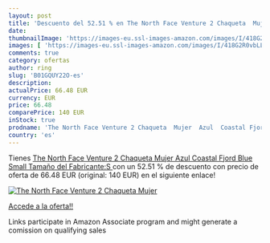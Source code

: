 ```yaml
---
layout: post
title: 'Descuento del 52.51 % en The North Face Venture 2 Chaqueta  Mujer'
date: 
thumbnailImage: 'https://images-eu.ssl-images-amazon.com/images/I/418G2R0vbLL._SL200_.jpg'
images: [ 'https://images-eu.ssl-images-amazon.com/images/I/418G2R0vbLL._SL200_.jpg' ]
comments: true
category: ofertas
author: ring
slug: 'B01GQUY22O-es'
description:
actualPrice: 66.48 EUR
currency: EUR
price: 66.48
comparePrice: 140 EUR
inStock: true
prodname: 'The North Face Venture 2 Chaqueta  Mujer  Azul  Coastal Fjord Blue   Small  Tamaño del Fabricante:S '
country: 'es'
---
```


Tienes [The North Face Venture 2 Chaqueta  Mujer  Azul  Coastal Fjord Blue   Small  Tamaño del Fabricante:S ](https://www.amazon.es/dp/B01GQUY22O/?tag=tolees-21) con un 52.51 % de descuento con precio de oferta de 66.48 EUR (original: 140 EUR) en el siguiente enlace!

[![The North Face Venture 2 Chaqueta  Mujer](https://images-eu.ssl-images-amazon.com/images/I/418G2R0vbLL._SL200_.jpg)](https://www.amazon.es/dp/B01GQUY22O/?tag=tolees-21)

[Accede a la oferta!!](https://www.amazon.es/dp/B01GQUY22O/?tag=tolees-21)

Links participate in Amazon Associate program and might generate a comission on qualifying sales


